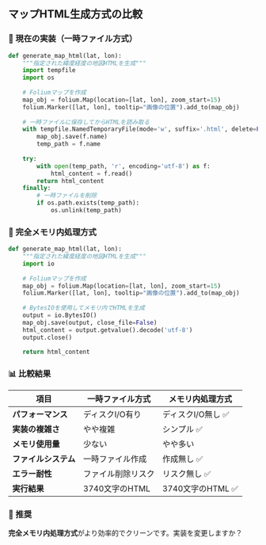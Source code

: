 ## マップHTML生成方式の比較

### 🔄 現在の実装（一時ファイル方式）
```python
def generate_map_html(lat, lon):
    """指定された緯度経度の地図HTMLを生成"""
    import tempfile
    import os
    
    # Foliumマップを作成
    map_obj = folium.Map(location=[lat, lon], zoom_start=15)
    folium.Marker([lat, lon], tooltip="画像の位置").add_to(map_obj)
    
    # 一時ファイルに保存してからHTMLを読み取る
    with tempfile.NamedTemporaryFile(mode='w', suffix='.html', delete=False, encoding='utf-8') as f:
        map_obj.save(f.name)
        temp_path = f.name
    
    try:
        with open(temp_path, 'r', encoding='utf-8') as f:
            html_content = f.read()
        return html_content
    finally:
        # 一時ファイルを削除
        if os.path.exists(temp_path):
            os.unlink(temp_path)
```

### 💾 完全メモリ内処理方式
```python
def generate_map_html(lat, lon):
    """指定された緯度経度の地図HTMLを生成"""
    import io
    
    # Foliumマップを作成
    map_obj = folium.Map(location=[lat, lon], zoom_start=15)
    folium.Marker([lat, lon], tooltip="画像の位置").add_to(map_obj)
    
    # BytesIOを使用してメモリ内でHTMLを生成
    output = io.BytesIO()
    map_obj.save(output, close_file=False)
    html_content = output.getvalue().decode('utf-8')
    output.close()
    
    return html_content
```

### 📊 比較結果

| 項目 | 一時ファイル方式 | メモリ内処理方式 |
|------|------------------|------------------|
| **パフォーマンス** | ディスクI/O有り | ディスクI/O無し ✅ |
| **実装の複雑さ** | やや複雑 | シンプル ✅ |
| **メモリ使用量** | 少ない | やや多い |
| **ファイルシステム** | 一時ファイル作成 | 作成無し ✅ |
| **エラー耐性** | ファイル削除リスク | リスク無し ✅ |
| **実行結果** | 3740文字のHTML | 3740文字のHTML ✅ |

### 🎯 推奨

**完全メモリ内処理方式**がより効率的でクリーンです。実装を変更しますか？
